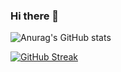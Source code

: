 ### Hi there 👋

![Anurag's GitHub stats](https://github-readme-stats.vercel.app/api?username=lucklilili&show_icons=true&theme=radical)

[![GitHub Streak](/?user=DenverCoder1)](/streak-stats)
